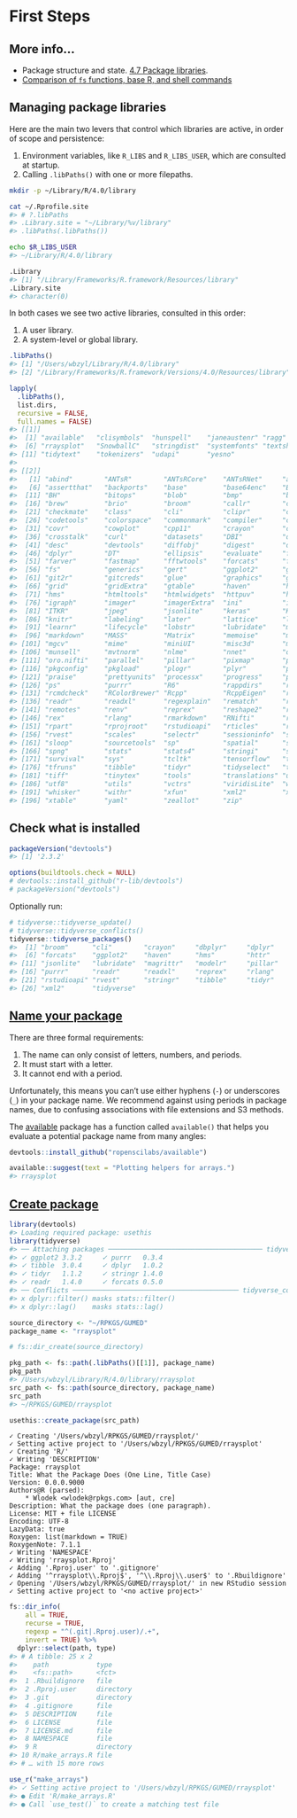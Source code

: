 
# First Steps

## More info…

-   Package structure and state. [4.7 Package
    libraries](https://r-pkgs.org/package-structure-state.html#library).
-   [Comparison of `fs` functions, base R, and shell
    commands](https://cran.r-project.org/web/packages/fs/vignettes/function-comparisons.html)

## Managing package libraries

Here are the main two levers that control which libraries are active, in
order of scope and persistence:

1.  Environment variables, like `R_LIBS` and `R_LIBS_USER`, which are
    consulted at startup.
2.  Calling `.libPaths()` with one or more filepaths.

``` sh
mkdir -p ~/Library/R/4.0/library
```

``` sh
cat ~/.Rprofile.site
#> # ?.libPaths
#> .Library.site = "~/Library/%v/library"
#> .libPaths(.libPaths())
```

``` sh
echo $R_LIBS_USER
#> ~/Library/R/4.0/library
```

``` r
.Library
#> [1] "/Library/Frameworks/R.framework/Resources/library"
.Library.site
#> character(0)
```

In both cases we see two active libraries, consulted in this order:

1.  A user library.
2.  A system-level or global library.

``` r
.libPaths()
#> [1] "/Users/wbzyl/Library/R/4.0/library"                            
#> [2] "/Library/Frameworks/R.framework/Versions/4.0/Resources/library"
```

``` r
lapply(
  .libPaths(), 
  list.dirs, 
  recursive = FALSE, 
  full.names = FALSE)
#> [[1]]
#>  [1] "available"   "clisymbols"  "hunspell"    "janeaustenr" "ragg"       
#>  [6] "rraysplot"   "SnowballC"   "stringdist"  "systemfonts" "textshaping"
#> [11] "tidytext"    "tokenizers"  "udapi"       "yesno"      
#> 
#> [[2]]
#>   [1] "abind"        "ANTsR"        "ANTsRCore"    "ANTsRNet"     "askpass"     
#>   [6] "assertthat"   "backports"    "base"         "base64enc"    "BBmisc"      
#>  [11] "BH"           "bitops"       "blob"         "bmp"          "boot"        
#>  [16] "brew"         "brio"         "broom"        "callr"        "cellranger"  
#>  [21] "checkmate"    "class"        "cli"          "clipr"        "cluster"     
#>  [26] "codetools"    "colorspace"   "commonmark"   "compiler"     "config"      
#>  [31] "covr"         "cowplot"      "cpp11"        "crayon"       "credentials" 
#>  [36] "crosstalk"    "curl"         "datasets"     "DBI"          "dbplyr"      
#>  [41] "desc"         "devtools"     "diffobj"      "digest"       "downloader"  
#>  [46] "dplyr"        "DT"           "ellipsis"     "evaluate"     "fansi"       
#>  [51] "farver"       "fastmap"      "fftwtools"    "forcats"      "foreign"     
#>  [56] "fs"           "generics"     "gert"         "ggplot2"      "gh"          
#>  [61] "git2r"        "gitcreds"     "glue"         "graphics"     "grDevices"   
#>  [66] "grid"         "gridExtra"    "gtable"       "haven"        "highr"       
#>  [71] "hms"          "htmltools"    "htmlwidgets"  "httpuv"       "httr"        
#>  [76] "igraph"       "imager"       "imagerExtra"  "ini"          "isoband"     
#>  [81] "ITKR"         "jpeg"         "jsonlite"     "keras"        "KernSmooth"  
#>  [86] "knitr"        "labeling"     "later"        "lattice"      "lazyeval"    
#>  [91] "learnr"       "lifecycle"    "lobstr"       "lubridate"    "magrittr"    
#>  [96] "markdown"     "MASS"         "Matrix"       "memoise"      "methods"     
#> [101] "mgcv"         "mime"         "miniUI"       "misc3d"       "modelr"      
#> [106] "munsell"      "mvtnorm"      "nlme"         "nnet"         "openssl"     
#> [111] "oro.nifti"    "parallel"     "pillar"       "pixmap"       "pkgbuild"    
#> [116] "pkgconfig"    "pkgload"      "plogr"        "plyr"         "png"         
#> [121] "praise"       "prettyunits"  "processx"     "progress"     "promises"    
#> [126] "ps"           "purrr"        "R6"           "rappdirs"     "raster"      
#> [131] "rcmdcheck"    "RColorBrewer" "Rcpp"         "RcppEigen"    "readbitmap"  
#> [136] "readr"        "readxl"       "regexplain"   "rematch"      "rematch2"    
#> [141] "remotes"      "renv"         "reprex"       "reshape2"     "reticulate"  
#> [146] "rex"          "rlang"        "rmarkdown"    "RNifti"       "roxygen2"    
#> [151] "rpart"        "rprojroot"    "rstudioapi"   "rticles"      "rversions"   
#> [156] "rvest"        "scales"       "selectr"      "sessioninfo"  "shiny"       
#> [161] "sloop"        "sourcetools"  "sp"           "spatial"      "splines"     
#> [166] "spng"         "stats"        "stats4"       "stringi"      "stringr"     
#> [171] "survival"     "sys"          "tcltk"        "tensorflow"   "testthat"    
#> [176] "tfruns"       "tibble"       "tidyr"        "tidyselect"   "tidyverse"   
#> [181] "tiff"         "tinytex"      "tools"        "translations" "usethis"     
#> [186] "utf8"         "utils"        "vctrs"        "viridisLite"  "waldo"       
#> [191] "whisker"      "withr"        "xfun"         "xml2"         "xopen"       
#> [196] "xtable"       "yaml"         "zeallot"      "zip"
```

## Check what is installed

``` r
packageVersion("devtools")
#> [1] '2.3.2'

options(buildtools.check = NULL)
# devtools::install_github("r-lib/devtools")
# packageVersion("devtools")
```

Optionally run:

``` r
# tidyverse::tidyverse_update()
# tidyverse::tidyverse_conflicts()
tidyverse::tidyverse_packages()
#>  [1] "broom"      "cli"        "crayon"     "dbplyr"     "dplyr"     
#>  [6] "forcats"    "ggplot2"    "haven"      "hms"        "httr"      
#> [11] "jsonlite"   "lubridate"  "magrittr"   "modelr"     "pillar"    
#> [16] "purrr"      "readr"      "readxl"     "reprex"     "rlang"     
#> [21] "rstudioapi" "rvest"      "stringr"    "tibble"     "tidyr"     
#> [26] "xml2"       "tidyverse"
```

## [Name your package](https://r-pkgs.org/workflows101.html#naming)

There are three formal requirements:

1.  The name can only consist of letters, numbers, and periods.
2.  It must start with a letter.
3.  It cannot end with a period.

Unfortunately, this means you can’t use either hyphens (`-`) or
underscores (`_`) in your package name. We recommend against using
periods in package names, due to confusing associations with file
extensions and S3 methods.

The
[available](https://cran.r-project.org/web/packages/available/available.pdf)
package has a function called `available()` that helps you evaluate a
potential package name from many angles:

``` r
devtools::install_github("ropenscilabs/available")
```

``` r
available::suggest(text = "Plotting helpers for arrays.")
#> rraysplot
```

## [Create package](https://r-pkgs.org/workflows101.html#create-a-package)

``` r
library(devtools)
#> Loading required package: usethis
library(tidyverse)
#> ── Attaching packages ─────────────────────────────────────── tidyverse 1.3.0 ──
#> ✓ ggplot2 3.3.2     ✓ purrr   0.3.4
#> ✓ tibble  3.0.4     ✓ dplyr   1.0.2
#> ✓ tidyr   1.1.2     ✓ stringr 1.4.0
#> ✓ readr   1.4.0     ✓ forcats 0.5.0
#> ── Conflicts ────────────────────────────────────────── tidyverse_conflicts() ──
#> x dplyr::filter() masks stats::filter()
#> x dplyr::lag()    masks stats::lag()
```

``` r
source_directory <- "~/RPKGS/GUMED" 
package_name <- "rraysplot"

# fs::dir_create(source_directory)

pkg_path <- fs::path(.libPaths()[[1]], package_name)
pkg_path
#> /Users/wbzyl/Library/R/4.0/library/rraysplot
src_path <- fs::path(source_directory, package_name)
src_path
#> ~/RPKGS/GUMED/rraysplot
```

``` r
usethis::create_package(src_path)
```

    ✓ Creating '/Users/wbzyl/RPKGS/GUMED/rraysplot/'
    ✓ Setting active project to '/Users/wbzyl/RPKGS/GUMED/rraysplot'
    ✓ Creating 'R/'
    ✓ Writing 'DESCRIPTION'
    Package: rraysplot
    Title: What the Package Does (One Line, Title Case)
    Version: 0.0.0.9000
    Authors@R (parsed):
        * Wlodek <wlodek@rpkgs.com> [aut, cre]
    Description: What the package does (one paragraph).
    License: MIT + file LICENSE
    Encoding: UTF-8
    LazyData: true
    Roxygen: list(markdown = TRUE)
    RoxygenNote: 7.1.1
    ✓ Writing 'NAMESPACE'
    ✓ Writing 'rraysplot.Rproj'
    ✓ Adding '.Rproj.user' to '.gitignore'
    ✓ Adding '^rraysplot\\.Rproj$', '^\\.Rproj\\.user$' to '.Rbuildignore'
    ✓ Opening '/Users/wbzyl/RPKGS/GUMED/rraysplot/' in new RStudio session
    ✓ Setting active project to '<no active project>'

``` r
fs::dir_info(
    all = TRUE,
    recurse = TRUE,
    regexp = "^(.git|.Rproj.user)/.+",
    invert = TRUE) %>% 
  dplyr::select(path, type)
#> # A tibble: 25 x 2
#>    path            type     
#>    <fs::path>      <fct>    
#>  1 .Rbuildignore   file     
#>  2 .Rproj.user     directory
#>  3 .git            directory
#>  4 .gitignore      file     
#>  5 DESCRIPTION     file     
#>  6 LICENSE         file     
#>  7 LICENSE.md      file     
#>  8 NAMESPACE       file     
#>  9 R               directory
#> 10 R/make_arrays.R file     
#> # … with 15 more rows
```

``` r
use_r("make_arrays")
#> ✓ Setting active project to '/Users/wbzyl/RPKGS/GUMED/rraysplot'
#> ● Edit 'R/make_arrays.R'
#> ● Call `use_test()` to create a matching test file
```

